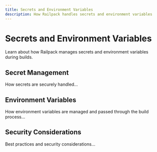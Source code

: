 ```yaml
---
title: Secrets and Environment Variables
description: How Railpack handles secrets and environment variables
---
```


# Secrets and Environment Variables

Learn about how Railpack manages secrets and environment variables during builds.

## Secret Management

How secrets are securely handled...

## Environment Variables

How environment variables are managed and passed through the build process...

## Security Considerations

Best practices and security considerations...
